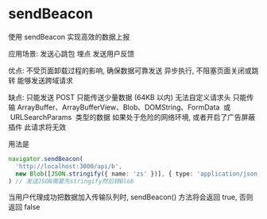 # sendBeacon

使用 sendBeacon 实现高效的数据上报

应用场景:
发送心跳包
埋点
发送用户反馈

优点:
不受页面卸载过程的影响, 确保数据可靠发送
异步执行, 不阻塞页面关闭或跳转
能够发送跨域请求

缺点:
只能发送 POST
只能传送少量数据 (64KB 以内)
无法自定义请求头
只能传输 ArrayBuffer、ArrayBufferView、Blob、DOMString、FormData  或  URLSearchParams  类型的数据
如果处于危险的网络环境, 或者开启了广告屏蔽插件 此请求将无效

用法是

```ts
navigator.sendBeacon(
  'http://localhost:3000/api/b',
  new Blob([JSON.stringify({ name: 'zs' })], { type: 'application/json' })
) // 发送JSON需要先stringify然后转Blob
```

当用户代理成功把数据加入传输队列时, sendBeacon() 方法将会返回 true, 否则返回 false
